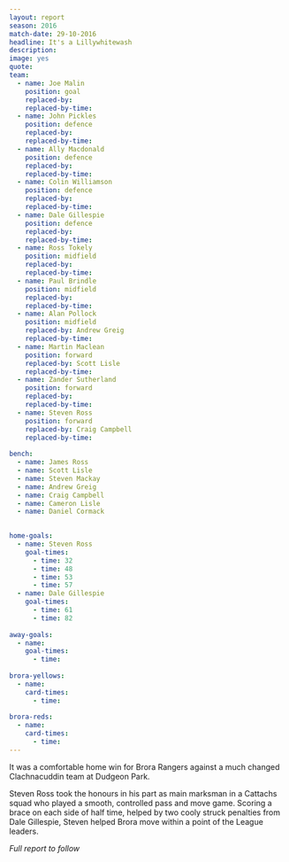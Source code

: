 ```yaml
---
layout: report
season: 2016
match-date: 29-10-2016
headline: It's a Lillywhitewash
description:
image: yes
quote:
team:
  - name: Joe Malin
    position: goal
    replaced-by: 
    replaced-by-time: 
  - name: John Pickles
    position: defence
    replaced-by:
    replaced-by-time:
  - name: Ally Macdonald
    position: defence
    replaced-by: 
    replaced-by-time: 
  - name: Colin Williamson
    position: defence
    replaced-by: 
    replaced-by-time: 
  - name: Dale Gillespie
    position: defence
    replaced-by: 
    replaced-by-time:
  - name: Ross Tokely
    position: midfield
    replaced-by: 
    replaced-by-time: 
  - name: Paul Brindle
    position: midfield
    replaced-by: 
    replaced-by-time: 
  - name: Alan Pollock
    position: midfield
    replaced-by: Andrew Greig
    replaced-by-time: 
  - name: Martin Maclean
    position: forward
    replaced-by: Scott Lisle
    replaced-by-time: 
  - name: Zander Sutherland
    position: forward
    replaced-by: 
    replaced-by-time: 
  - name: Steven Ross
    position: forward
    replaced-by: Craig Campbell
    replaced-by-time: 
    
bench:
  - name: James Ross
  - name: Scott Lisle
  - name: Steven Mackay
  - name: Andrew Greig
  - name: Craig Campbell
  - name: Cameron Lisle
  - name: Daniel Cormack
  

home-goals:
  - name: Steven Ross
    goal-times:
      - time: 32
      - time: 48
      - time: 53
      - time: 57
  - name: Dale Gillespie
    goal-times:
      - time: 61
      - time: 82
      
away-goals:
  - name: 
    goal-times:
      - time: 
      
brora-yellows:
  - name: 
    card-times:
      - time: 
      
brora-reds:
  - name: 
    card-times:
      - time: 
---
```

It was a comfortable home win for Brora Rangers against a much changed Clachnacuddin team at Dudgeon Park.

Steven Ross took the honours in his part as main marksman in a Cattachs squad who played a smooth, controlled pass and move game. Scoring a brace on each side of half time, helped by two cooly struck penalties from Dale Gillespie, Steven helped Brora move within a point of the League leaders.

*Full report to follow*